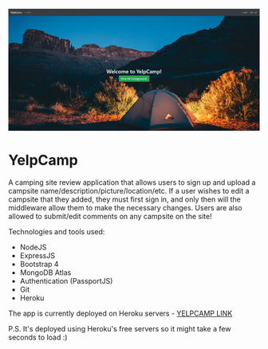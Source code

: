 ![Home Page](/screenshots/LandingPage.png)

# YelpCamp

A camping site review application that allows users to sign up and upload a campsite name/description/picture/location/etc.
If a user wishes to edit a campsite that they added, they must first sign in, and only then will the middleware allow them to make the necessary changes.
Users are also allowed to submit/edit comments on any campsite on the site!

Technologies and tools used:

* NodeJS
* ExpressJS
* Bootstrap 4
* MongoDB Atlas
* Authentication (PassportJS)
* Git
* Heroku

The app is currently deployed on Heroku servers - [YELPCAMP LINK](http://lvdh-yelp-camp.herokuapp.com)

P.S. It's deployed using Heroku's free servers so it might take a few seconds to load :)
